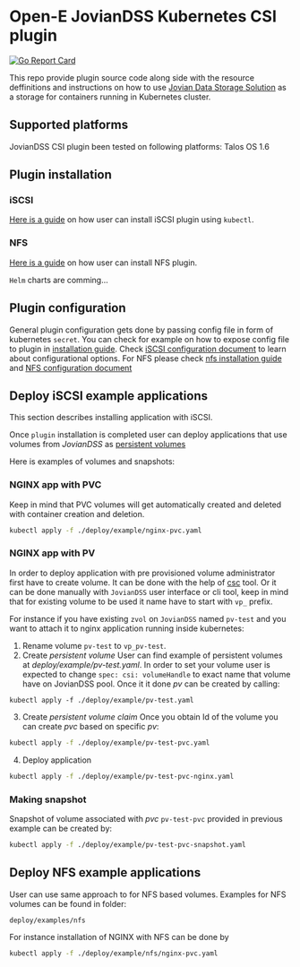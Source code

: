 # Open-E JovianDSS Kubernetes CSI plugin

[![Go Report Card](https://goreportcard.com/badge/github.com/open-e/joviandss-kubernetescsi)](https://goreportcard.com/report/github.com/open-e/joviandss-kubernetescsi)

This repo provide plugin source code along side with the resource deffinitions and instructions on how to use [Jovian Data Storage Solution](https://www.open-e.com/products/jovian-data-storage-software/general-information/) as a storage for containers running in Kubernetes cluster.

## Supported platforms

JovianDSS CSI plugin been tested on following platforms: Talos OS 1.6


## Plugin installation

### iSCSI
[Here is a guide](doc/install.md) on how user can install iSCSI plugin using `kubectl`.

### NFS
[Here is a guide](doc/install-nfs.md) on how user can install NFS plugin.

`Helm` charts are comming...

## Plugin configuration

General plugin configuration gets done by passing config file in form of kubernetes `secret`.
You can check for example on how to expose config file to plugin in [installation guide](doc/install.md). 
Check [iSCSI configuration document](doc/configuration.md) to learn about configurational options.
For NFS please check [nfs installation guide](doc/install-nfs.md) and [NFS configuration document](doc/configuration.md)

## Deploy iSCSI example applications

This section describes installing application with iSCSI.

Once `plugin` installation is completed user can deploy applications that use volumes from *JovianDSS* as [persistent volumes](https://kubernetes.io/docs/concepts/storage/persistent-volumes/)

Here is examples of volumes and snapshots:

### NGINX app with PVC

Keep in mind that PVC volumes will get automatically created and deleted with container creation and deletion.
``` bash
kubectl apply -f ./deploy/example/nginx-pvc.yaml
```

### NGINX app with PV

In order to deploy application with pre provisioned volume administrator first have to create volume.
It can be done with the help of [csc](https://github.com/rexray/gocsi/tree/master/csc) tool.
Or it can be done manually with `JovianDSS` user interface or cli tool, keep in mind that for existing volume to be used it name have to start with `vp_` prefix.

For instance if you have existing `zvol` on `JovianDSS` named `pv-test` and you want to attach it to nginx application running inside kubernetes:

1. Rename volume `pv-test` to `vp_pv-test`.
2. Create *persistent volume*
User can find example of persistent volumes at *deploy/example/pv-test.yaml*. In order to set your volume user is expected to change `spec: csi: volumeHandle` to exact name that volume have on JovianDSS pool.
Once it it done *pv* can be created by calling:
```
kubectl apply -f ./deploy/example/pv-test.yaml
```
3. Create *persistent volume claim*
Once you obtain Id of the volume you can create *pvc* based on specific *pv*:

```bash
kubectl apply -f ./deploy/example/pv-test-pvc.yaml
```
4. Deploy application

```bash
kubectl apply -f ./deploy/example/pv-test-pvc-nginx.yaml
```

### Making snapshot

Snapshot of volume associated with *pvc* `pv-test-pvc` provided in previous example can be created by:
```bash
kubectl apply -f ./deploy/example/pv-test-pvc-snapshot.yaml
```

## Deploy NFS example applications

User can use same approach to for NFS based volumes.
Examples for NFS volumes can be found in folder:
```
deploy/examples/nfs
```
For instance installation of NGINX with NFS can be done by 

``` bash
kubectl apply -f ./deploy/example/nfs/nginx-pvc.yaml
```
